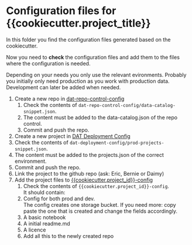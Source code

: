 # Configuration files for {{cookiecutter.project_title}}

In this folder you find the configuration files generated based on the cookiecutter. 

Now you need to **check** the configuration files and add them to the files where the configuration is needed.

Depending on your needs you only use the relevant evironments. Probably you initially only need production as you work with production data. Development can later be added when needed.

1. Create a new repo in [dat-repo-control-config](https://github.com/vwt-digital-config/dat-repo-control-config) 
	1. Check the contents of `dat-repo-control-config/data-catalog-snippet.json`.
	2. The content must be added to the data-catalog.json of the repo control. 
	3. Commit and push the repo.
2. Create a new project in [DAT Deployment Config](https://github.com/vwt-digital-config/dat-deployment-config)
  1. Check the contents of `dat-deployment-config/prod-projects-snippet.json`.
  2. The content must be added to the projects.json of the correct environment. 
  3. Commit and push the repo.
  4. Link the project to the github repo (ask: Eric, Bernie or Daimy)
3. Add the project files to [{{cookiecutter.project_id}}-config](https://github.com/vwt-digital-config/{{cookiecutter.project_id}}-config)
	1. Check the contents of `{{cookiecutter.project_id}}-config`.  
    It should contain:
    1. Config for both prod and dev.  
       The config creates one storage bucket. If you need more: copy paste the one that is created and change the fields accordingly.
    2. A basic notebook
    4. A initial readme.md
    5. A licence 
	3. Add all this to the newly created repo